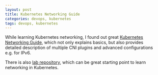 ```yaml
---
layout: post
title: Kubernetes Networking Guide
categories: devops, kubernetes
tags: devops, kubernetes
---
```


While learning Kubernetes networking, I found out great [Kubernetes Networking Guide](https://www.tkng.io/), which not only explains basics, but also provides detailed description of multiple CNI plugins and advanced configurations e.g. for IPv6.

There is also [lab repository](https://github.com/networkop/tkng-labs), which can be great starting point to learn networking in Kubernetes.
